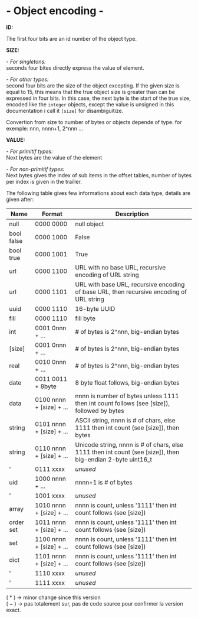 # - Object encoding -



**ID:**  

The first four bits are an id number of the object type.



**SIZE:**  

_- For singletons:_   
seconds four bites directly express the value of element. 


_- For other types:_  
second four bits are the size of the object excepting.
If the given size is equal to 15, this means that the true object size is greater than 
can be expressed in four bits. In this case, the next byte is the start of the true size,
encoded like the `integer` objects, except the value is unsigned in this documentation
i call it `[size]` for disambiguitize.  

Convertion from size to number of bytes or objects depende of type.
for exemple: nnn, nnnn+1, 2^nnn …



**VALUE:**  

_- For primitif types:_  
Next bytes are the value of the element

_- For non-primitif types:_  
Next bytes gives the index of sub items in the offset tables, number of bytes per index is given in the trailler.

   

The following table gives few informations about each data type, details are given after: 

Name        | Format                   | Description                                            
------------|--------------------------|-----------------------------
null        | 0000 0000	                | null object
bool false  | 0000 1000	                | False                                                   
bool true   | 0000 1001	                | True                                    
url         | 0000 1100	                | URL with no base URL, recursive encoding of URL string
url         | 0000 1101	                | URL with base URL, recursive encoding of base URL, then recursive encoding of URL string
uuid        | 0000 1110	                | 16-byte UUID
fill        | 0000 1110	                | fill byte                                               
int         | 0001 0nnn + …	            | # of bytes is 2^nnn, big-endian bytes
[size]      | 0001 0nnn + …	            | # of bytes is 2^nnn, big-endian bytes
real        | 0010 0nnn + …	            | # of bytes is 2^nnn, big-endian bytes
date        | 0011 0011 + 8byte        | 8 byte float follows, big-endian bytes
data        | 0100 nnnn + [size] + ... | nnnn is number of bytes unless 1111 then int count follows (see [size]), followed by bytes
string      | 0101 nnnn + [size] + ... | ASCII string, nnnn is # of chars, else 1111 then int count (see [size]), then bytes
string      | 0110 nnnn + [size] + ... | Unicode string, nnnn is # of chars, else 1111 then int count (see [size]), then big-endian 2-byte uint16_t
'           | 0111 xxxx                | _unused_                                       
uid         | 1000 nnnn + ...          | nnnn+1 is # of bytes                                    
'           | 1001 xxxx                | _unused_                                             
array       | 1010 nnnn + [size] + ... | nnnn is count, unless '1111' then int count follows (see [size])                  
order set   | 1011 nnnn + [size] + ... | nnnn is count, unless '1111' then int count follows (see [size])                  
set         | 1100 nnnn + [size] + ... | nnnn is count, unless '1111' then int count follows (see [size])                  
dict        | 1101 nnnn + [size] + ... | nnnn is count, unless '1111' then int count follows (see [size])                  
'           | 1110 xxxx                | _unused_                                             
'           | 1111 xxxx                | _unused_                                             


( * ) -> minor change since this version  
( ~ ) -> pas totalement sur, pas de code source pour confirmer la version exact.

